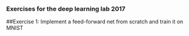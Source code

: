 ### Exercises for the deep learning lab 2017 
##Exercise 1:
Implement a feed-forward net from scratch and train it on MNIST

